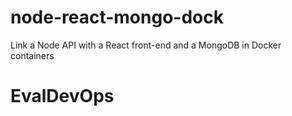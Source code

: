 # node-react-mongo-dock
 Link a Node API with a React front-end and a MongoDB in Docker containers
# EvalDevOps
